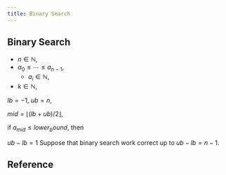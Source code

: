 ```yaml
---
title: Binary Search
---
```


## Binary Search

* $n \in \mathbb{N}$,
* $a_{0} \le \cdots \le a_{n-1}$,
    * $a_{i} \in \mathbb{N}$,
* $k \in \mathbb{N}$,

$lb = -1$,
$ub = n$,

$mid = \lfloor (lb + ub) / 2 \rfloor$,

if $a_{mid} \le lower_bound$, then

$ub - lb = 1$
Suppose that binary search work correct up to $ub - lb = n-1$.



## Reference
